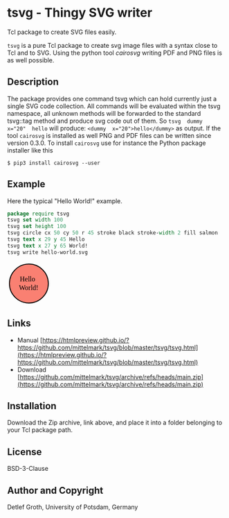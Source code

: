 # tsvg - Thingy SVG writer

Tcl  package  to create SVG files easily.

`tsvg` is a pure Tcl package  to create svg image  files with a syntax
close to Tcl and to SVG. Using the python tool *cairosvg*  writing PDF and PNG
files is as well possible.

## Description

The package  provides  one command  tsvg which can hold  currently  just a
single SVG code collection.  All commands  will be evaluated  within the tsvg
namespace,  all unknown  methods  will be forwarded to the standard  tsvg::tag
method  and  produce  svg code out of them. So `tsvg  dummy  x="20"  hello` will
produce:  `<dummy  x="20">hello</dummy>`  as  output.  If the tool  `cairosvg`  is
installed  as well PNG and PDF files can be written  since  version  0.3.0. To
install `cairosvg` use for instance the Python package installer like this

```
$ pip3 install cairosvg --user
```
## Example

Here the typical "Hello World!" example.

```tcl
package require tsvg
tsvg set width 100
tsvg set height 100
tsvg circle cx 50 cy 50 r 45 stroke black stroke-width 2 fill salmon
tsvg text x 29 y 45 Hello
tsvg text x 27 y 65 World!
tsvg write hello-world.svg
```

![](data:image/svg+xml;base64,PD94bWwgdmVyc2lvbj0iMS4wIiBlbmNvZGluZz0idXRmLTgiIHN0YW5kYWxvbmU9InllcyI/PgogICAgPHN2ZyB2ZXJzaW9uPSIxLjEiIHhtbG5zPSJodHRwOi8vd3d3LnczLm9yZy8yMDAwL3N2ZyIgaGVpZ2h0PSIxMDAiIHdpZHRoPSIxMDAiPgoKPGNpcmNsZSBjeD0iNTAiIGN5PSI1MCIgcj0iNDUiIHN0cm9rZT0iYmxhY2siIHN0cm9rZS13aWR0aD0iMiIgZmlsbD0ic2FsbW9uIiAvPgoKPHRleHQgeD0iMjkiIHk9IjQ1Ij4KSGVsbG8KPC90ZXh0PgoKPHRleHQgeD0iMjciIHk9IjY1Ij4KV29ybGQhCjwvdGV4dD4KCjwvc3ZnPgo=)

## Links

* Manual [https://htmlpreview.github.io/?https://github.com/mittelmark/tsvg/blob/master/tsvg/tsvg.html](https://htmlpreview.github.io/?https://github.com/mittelmark/tsvg/blob/master/tsvg/tsvg.html)
* Download [https://github.com/mittelmark/tsvg/archive/refs/heads/main.zip](https://github.com/mittelmark/tsvg/archive/refs/heads/main.zip)

## Installation

Download the Zip archive, link above, and place it into a folder  belonging to
your Tcl  package path.

## License

BSD-3-Clause 

## Author and Copyright

Detlef Groth, University of Potsdam, Germany



